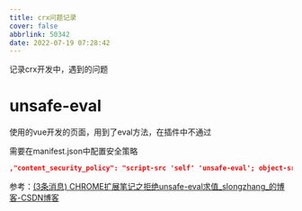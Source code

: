 ```yaml
---
title: crx问题记录
cover: false
abbrlink: 50342
date: 2022-07-19 07:28:42
---
```




记录crx开发中，遇到的问题

# unsafe-eval

使用的vue开发的页面，用到了eval方法，在插件中不通过

需要在manifest.json中配置安全策略

```json
,"content_security_policy": "script-src 'self' 'unsafe-eval'; object-src 'self'"
```

参考：[(3条消息) CHROME扩展笔记之拒绝unsafe-eval求值_slongzhang_的博客-CSDN博客](https://blog.csdn.net/qq_35606400/article/details/114986532)

